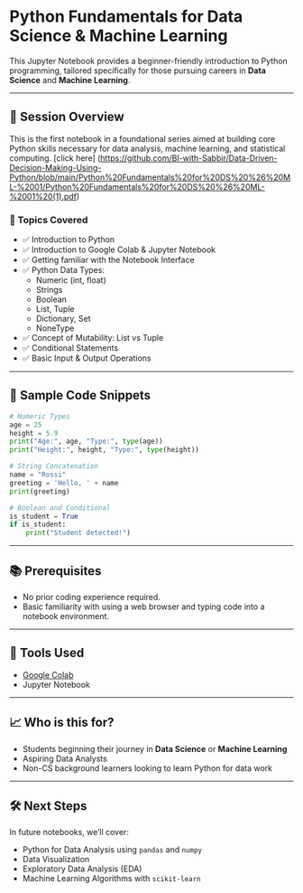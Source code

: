 # Python Fundamentals for Data Science & Machine Learning

This Jupyter Notebook provides a beginner-friendly introduction to Python programming, tailored specifically for those pursuing careers in **Data Science** and **Machine Learning**.

---

## 📘 Session Overview

This is the first notebook in a foundational series aimed at building core Python skills necessary for data analysis, machine learning, and statistical computing. [click here] (https://github.com/BI-with-Sabbir/Data-Driven-Decision-Making-Using-Python/blob/main/Python%20Fundamentals%20for%20DS%20%26%20ML-%2001/Python%20Fundamentals%20for%20DS%20%26%20ML-%2001%20(1).pdf)

### 🧠 Topics Covered

- ✅ Introduction to Python
- ✅ Introduction to Google Colab & Jupyter Notebook
- ✅ Getting familiar with the Notebook Interface
- ✅ Python Data Types:
  - Numeric (int, float)
  - Strings
  - Boolean
  - List, Tuple
  - Dictionary, Set
  - NoneType
- ✅ Concept of Mutability: List vs Tuple
- ✅ Conditional Statements
- ✅ Basic Input & Output Operations

---

## 🧪 Sample Code Snippets

```python
# Numeric Types
age = 25
height = 5.9
print("Age:", age, "Type:", type(age))
print("Height:", height, "Type:", type(height))

# String Concatenation
name = "Rossi"
greeting = 'Hello, ' + name
print(greeting)

# Boolean and Conditional
is_student = True
if is_student:
    print("Student detected!")
```

---

## 📚 Prerequisites

- No prior coding experience required.
- Basic familiarity with using a web browser and typing code into a notebook environment.

---

## 🚀 Tools Used

- [Google Colab](https://colab.research.google.com/)
- Jupyter Notebook

---

## 📈 Who is this for?

- Students beginning their journey in **Data Science** or **Machine Learning**
- Aspiring Data Analysts
- Non-CS background learners looking to learn Python for data work

---

## 🛠️ Next Steps

In future notebooks, we’ll cover:
- Python for Data Analysis using `pandas` and `numpy`
- Data Visualization
- Exploratory Data Analysis (EDA)
- Machine Learning Algorithms with `scikit-learn`


